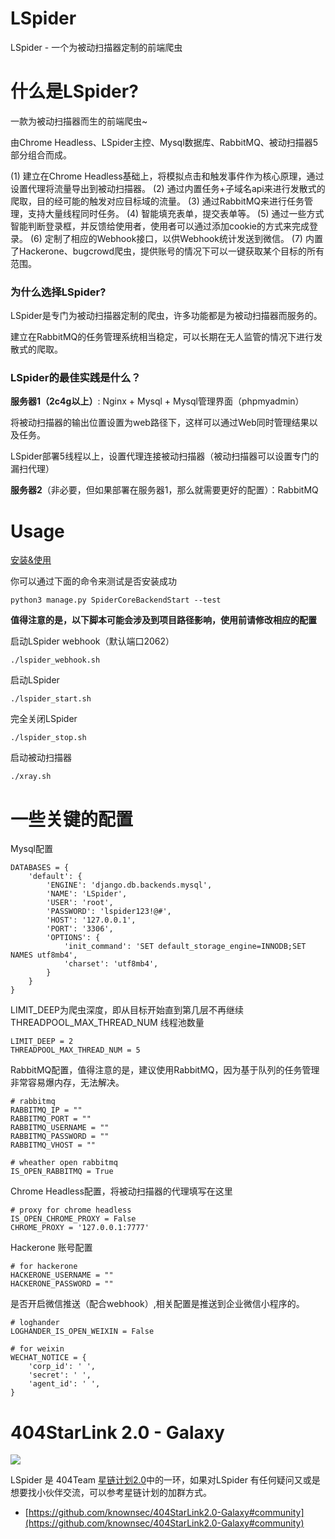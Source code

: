# LSpider

LSpider - 一个为被动扫描器定制的前端爬虫

# 什么是LSpider?

一款为被动扫描器而生的前端爬虫~

由Chrome Headless、LSpider主控、Mysql数据库、RabbitMQ、被动扫描器5部分组合而成。

(1) 建立在Chrome Headless基础上，将模拟点击和触发事件作为核心原理，通过设置代理将流量导出到被动扫描器。
(2) 通过内置任务+子域名api来进行发散式的爬取，目的经可能的触发对应目标域的流量。
(3) 通过RabbitMQ来进行任务管理，支持大量线程同时任务。
(4) 智能填充表单，提交表单等。
(5) 通过一些方式智能判断登录框，并反馈给使用者，使用者可以通过添加cookie的方式来完成登录。
(6) 定制了相应的Webhook接口，以供Webhook统计发送到微信。
(7) 内置了Hackerone、bugcrowd爬虫，提供账号的情况下可以一键获取某个目标的所有范围。

### 为什么选择LSpider?

LSpider是专门为被动扫描器定制的爬虫，许多功能都是为被动扫描器而服务的。

建立在RabbitMQ的任务管理系统相当稳定，可以长期在无人监管的情况下进行发散式的爬取。

### LSpider的最佳实践是什么？

**服务器1（2c4g以上）**: Nginx + Mysql + Mysql管理界面（phpmyadmin）

将被动扫描器的输出位置设置为web路径下，这样可以通过Web同时管理结果以及任务。

LSpider部署5线程以上，设置代理连接被动扫描器（被动扫描器可以设置专门的漏扫代理）

**服务器2**（非必要，但如果部署在服务器1，那么就需要更好的配置）：RabbitMQ

# Usage

[安装&使用](./docs/init.md)

你可以通过下面的命令来测试是否安装成功

```
python3 manage.py SpiderCoreBackendStart --test
```

**值得注意的是，以下脚本可能会涉及到项目路径影响，使用前请修改相应的配置**

启动LSpider webhook（默认端口2062）

```
./lspider_webhook.sh
```

启动LSpider
```
./lspider_start.sh
```

完全关闭LSpider
```
./lspider_stop.sh
```

启动被动扫描器
```
./xray.sh
```

# 一些关键的配置

Mysql配置
```
DATABASES = {
    'default': {
        'ENGINE': 'django.db.backends.mysql',
        'NAME': 'LSpider',
        'USER': 'root',
        'PASSWORD': 'lspider123!@#',
        'HOST': '127.0.0.1',
        'PORT': '3306',
        'OPTIONS': {
            'init_command': 'SET default_storage_engine=INNODB;SET NAMES utf8mb4',
            'charset': 'utf8mb4',
        }
    }
}
```

LIMIT_DEEP为爬虫深度，即从目标开始直到第几层不再继续
THREADPOOL_MAX_THREAD_NUM 线程池数量
```
LIMIT_DEEP = 2
THREADPOOL_MAX_THREAD_NUM = 5
```

RabbitMQ配置，值得注意的是，建议使用RabbitMQ，因为基于队列的任务管理非常容易爆内存，无法解决。
```
# rabbitmq
RABBITMQ_IP = ""
RABBITMQ_PORT = ""
RABBITMQ_USERNAME = ""
RABBITMQ_PASSWORD = ""
RABBITMQ_VHOST = ""

# wheather open rabbitmq
IS_OPEN_RABBITMQ = True
```

Chrome Headless配置，将被动扫描器的代理填写在这里
```
# proxy for chrome headless
IS_OPEN_CHROME_PROXY = False
CHROME_PROXY = '127.0.0.1:7777'
```

Hackerone 账号配置
```
# for hackerone
HACKERONE_USERNAME = ""
HACKERONE_PASSWORD = ""
```

是否开启微信推送（配合webhook）,相关配置是推送到企业微信小程序的。
```
# loghander
LOGHANDER_IS_OPEN_WEIXIN = False

# for weixin
WECHAT_NOTICE = {
    'corp_id': ' ',
    'secret': ' ',
    'agent_id': ' ',
}
```

# 404StarLink 2.0 - Galaxy
![](https://github.com/knownsec/404StarLink-Project/raw/master/logo.png)

LSpider 是 404Team [星链计划2.0](https://github.com/knownsec/404StarLink2.0-Galaxy)中的一环，如果对LSpider 有任何疑问又或是想要找小伙伴交流，可以参考星链计划的加群方式。

- [https://github.com/knownsec/404StarLink2.0-Galaxy#community](https://github.com/knownsec/404StarLink2.0-Galaxy#community)
